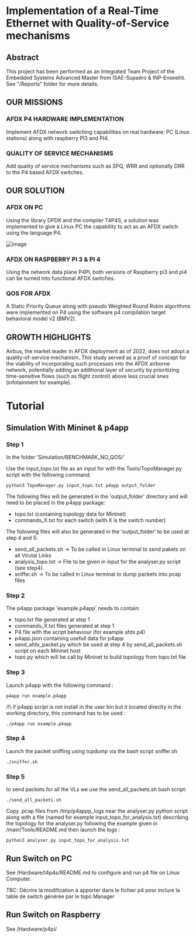 # Implementation of a Real-Time Ethernet with Quality-of-Service mechanisms

## Abstract

This project has been performed as an Integrated Team Project of the Embedded Systems Advanced Master from ISAE-Supaéro & INP-Enseeiht.
See "/Reports" folder for more details.


## OUR MISSIONS

### AFDX P4 HARDWARE IMPLEMENTATION
Implement AFDX network switching capabilities on real hardware: PC (Linux stations) along with raspberry PI3 and PI4.


### QUALITY OF SERVICE MECHANISMS
Add quality of service mechanisms such as SPQ, WRR and optionally DRR to the P4 based AFDX switches.



## OUR SOLUTION

### AFDX ON PC
Using the library DPDK and the compiler T4P4S, a solution was implemented to give a Linux PC the capability to act as an AFDX switch using the language P4.

![image](https://user-images.githubusercontent.com/72257044/165796410-cb7a1a92-70fc-4407-978b-c701b46f9d6a.png)




### AFDX ON RASPBERRY PI 3 & PI 4
Using the network data plane P4PI, both versions of Raspberry pi3 and pi4 can be turned into functional AFDX switches.



### QOS FOR AFDX
A Static Priority Queue along with pseudo Weighted Round Robin algorithms were implemented on P4 using the software p4 compilation target behavioral model v2 (BMV2).



## GROWTH HIGHLIGHTS
Airbus, the market leader in AFDX deployment as of 2022, does not adopt a quality-of-service mechanism. This study served as a proof of concept for the viability of incorporating such processes into the AFDX airborne network, potentially adding an additional layer of security by prioritizing time-sensitive flows (such as flight control) above less crucial ones (infotainment for example).


# Tutorial

## Simulation With Mininet & p4app

### Step 1

In the folder 'Simulation/BENCHMARK_NO_QOS/'

Use the input_topo.txt file as an input for with the Tools/TopoManager.py script with the following command:
```shell
python3 TopoManager.py input_topo.txt p4app output_folder
```
The following files will be generated in the 'output_folder' directory and will need to be placed in the p4app package:
- topo.txt (containing topology data for Mininet)
- commands_X.txt for each switch (with X is the switch number)

The following files will also be generated in the 'output_folder' to be used at step 4 and 5:
- send_all_packets.sh -> To be called in Linux terminal to send pakets on all Virutal Links
- analysis_topo.txt -> File to be given in input for the analyser.py script (see step4).
- sniffer.sh -> To be called in Linux terminal to dump packets into pcap files


### Step 2

The p4app package 'example.p4app' needs to contain:
- topo.txt file generated at step 1
- commands_X.txt files generated at step 1
- P4 file with the script behaviour (for example afdx.p4)
- p4app.json containing usefull data for p4app
- send_afdx_packet.py which be used at step 4 by send_all_packets.sh script on each Mininet host
- topo.py which will be call by Mininet to build topology from topo.txt file

### Step 3

Launch p4app with the following command :
```shell
p4app run example.p4app
```
/!\ if p4app script is not install in the user bin but it located direclty in the working directory, this command has to be used :
```shell
./p4app run example.p4app
```

### Step 4
Launch the packet sniffing using tcpdump via the bash script sniffer.sh
```shell
./sniffer.sh
```

### Step 5
to send packets for all the VLs we use the send_all_packets.sh bash script:
```shell
./send_all_packets.sh
```
Copy .pcap files from /tmp/p4appp_logs near the analyser.py python script along with a file (named for example input_topo_for_analysis.txt) describing the topology for the analyser.py following the example given in /main/Tools/README.md
then launch the logs : 
```shell
python3 analyser.py input_topo_for_analysis.txt
```

## Run Switch on PC

See /Hardware/t4p4s/README.md to configure and run p4 file on Linux Computer.

TBC: Décrire la modification à apporter dans le fichier p4 pour inclure la table de switch générée par le topo Manager


## Run Switch on Raspberry
See /Hardware/p4pi/
